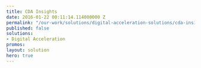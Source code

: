 ```yaml
---
title: CDA Insights
date: 2016-01-22 00:11:14.114000000 Z
permalink: "/our-work/solutions/digital-acceleration-solutions/cda-insights"
published: false
solutions:
- Digital Acceleration
promos: 
layout: solution
hero: true
---
```



